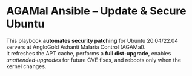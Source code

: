 # AGAMal Ansible – Update & Secure Ubuntu

This playbook **automates security patching** for Ubuntu 20.04/22.04 servers at AngloGold Ashanti Malaria Control (AGAMal).  
It refreshes the APT cache, performs a **full dist‑upgrade**, enables *unattended‑upgrades* for future CVE fixes, and reboots only when the kernel changes.
